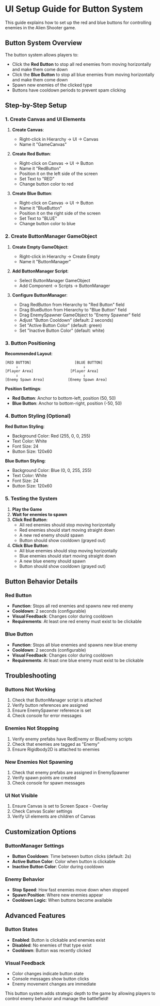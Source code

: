 # UI Setup Guide for Button System

This guide explains how to set up the red and blue buttons for controlling enemies in the Alien Shooter game.

## Button System Overview

The button system allows players to:
- Click the **Red Button** to stop all red enemies from moving horizontally and make them come down
- Click the **Blue Button** to stop all blue enemies from moving horizontally and make them come down
- Spawn new enemies of the clicked type
- Buttons have cooldown periods to prevent spam clicking

## Step-by-Step Setup

### 1. Create Canvas and UI Elements

1. **Create Canvas**:
   - Right-click in Hierarchy → UI → Canvas
   - Name it "GameCanvas"

2. **Create Red Button**:
   - Right-click on Canvas → UI → Button
   - Name it "RedButton"
   - Position it on the left side of the screen
   - Set Text to "RED"
   - Change button color to red

3. **Create Blue Button**:
   - Right-click on Canvas → UI → Button
   - Name it "BlueButton"
   - Position it on the right side of the screen
   - Set Text to "BLUE"
   - Change button color to blue

### 2. Create ButtonManager GameObject

1. **Create Empty GameObject**:
   - Right-click in Hierarchy → Create Empty
   - Name it "ButtonManager"

2. **Add ButtonManager Script**:
   - Select ButtonManager GameObject
   - Add Component → Scripts → ButtonManager

3. **Configure ButtonManager**:
   - Drag RedButton from Hierarchy to "Red Button" field
   - Drag BlueButton from Hierarchy to "Blue Button" field
   - Drag EnemySpawner GameObject to "Enemy Spawner" field
   - Adjust "Button Cooldown" (default: 2 seconds)
   - Set "Active Button Color" (default: green)
   - Set "Inactive Button Color" (default: white)

### 3. Button Positioning

**Recommended Layout**:
```
[RED BUTTON]                    [BLUE BUTTON]
     ↓                              ↓
[Player Area]                 [Player Area]
     ↓                              ↓
[Enemy Spawn Area]           [Enemy Spawn Area]
```

**Position Settings**:
- **Red Button**: Anchor to bottom-left, position (50, 50)
- **Blue Button**: Anchor to bottom-right, position (-50, 50)

### 4. Button Styling (Optional)

**Red Button Styling**:
- Background Color: Red (255, 0, 0, 255)
- Text Color: White
- Font Size: 24
- Button Size: 120x60

**Blue Button Styling**:
- Background Color: Blue (0, 0, 255, 255)
- Text Color: White
- Font Size: 24
- Button Size: 120x60

### 5. Testing the System

1. **Play the Game**
2. **Wait for enemies to spawn**
3. **Click Red Button**:
   - All red enemies should stop moving horizontally
   - Red enemies should start moving straight down
   - A new red enemy should spawn
   - Button should show cooldown (grayed out)
4. **Click Blue Button**:
   - All blue enemies should stop moving horizontally
   - Blue enemies should start moving straight down
   - A new blue enemy should spawn
   - Button should show cooldown (grayed out)

## Button Behavior Details

### Red Button
- **Function**: Stops all red enemies and spawns new red enemy
- **Cooldown**: 2 seconds (configurable)
- **Visual Feedback**: Changes color during cooldown
- **Requirements**: At least one red enemy must exist to be clickable

### Blue Button
- **Function**: Stops all blue enemies and spawns new blue enemy
- **Cooldown**: 2 seconds (configurable)
- **Visual Feedback**: Changes color during cooldown
- **Requirements**: At least one blue enemy must exist to be clickable

## Troubleshooting

### Buttons Not Working
1. Check that ButtonManager script is attached
2. Verify button references are assigned
3. Ensure EnemySpawner reference is set
4. Check console for error messages

### Enemies Not Stopping
1. Verify enemy prefabs have RedEnemy or BlueEnemy scripts
2. Check that enemies are tagged as "Enemy"
3. Ensure Rigidbody2D is attached to enemies

### New Enemies Not Spawning
1. Check that enemy prefabs are assigned in EnemySpawner
2. Verify spawn points are created
3. Check console for spawn messages

### UI Not Visible
1. Ensure Canvas is set to Screen Space - Overlay
2. Check Canvas Scaler settings
3. Verify UI elements are children of Canvas

## Customization Options

### ButtonManager Settings
- **Button Cooldown**: Time between button clicks (default: 2s)
- **Active Button Color**: Color when button is clickable
- **Inactive Button Color**: Color during cooldown

### Enemy Behavior
- **Stop Speed**: How fast enemies move down when stopped
- **Spawn Position**: Where new enemies appear
- **Cooldown Logic**: When buttons become available

## Advanced Features

### Button States
- **Enabled**: Button is clickable and enemies exist
- **Disabled**: No enemies of that type exist
- **Cooldown**: Button was recently clicked

### Visual Feedback
- Color changes indicate button state
- Console messages show button clicks
- Enemy movement changes are immediate

This button system adds strategic depth to the game by allowing players to control enemy behavior and manage the battlefield!

